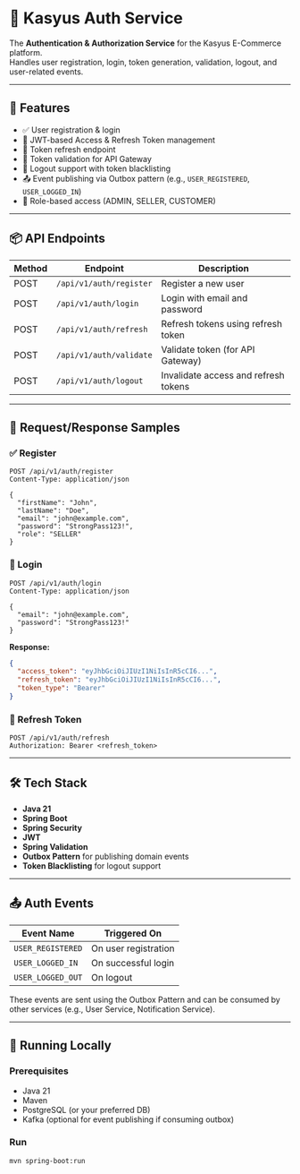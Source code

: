 
# 🔐 Kasyus Auth Service

The **Authentication & Authorization Service** for the Kasyus E-Commerce platform.  
Handles user registration, login, token generation, validation, logout, and user-related events.

---

## 🚀 Features

- ✅ User registration & login
- 🔐 JWT-based Access & Refresh Token management
- 🔄 Token refresh endpoint
- 🧪 Token validation for API Gateway
- 🚪 Logout support with token blacklisting
- 📤 Event publishing via Outbox pattern (e.g., `USER_REGISTERED`, `USER_LOGGED_IN`)
- 📂 Role-based access (ADMIN, SELLER, CUSTOMER)

---

## 📦 API Endpoints

| Method | Endpoint               | Description                         |
|--------|------------------------|-------------------------------------|
| POST   | `/api/v1/auth/register` | Register a new user                 |
| POST   | `/api/v1/auth/login`    | Login with email and password       |
| POST   | `/api/v1/auth/refresh`  | Refresh tokens using refresh token |
| POST   | `/api/v1/auth/validate` | Validate token (for API Gateway)    |
| POST   | `/api/v1/auth/logout`   | Invalidate access and refresh tokens |

---

## 🧪 Request/Response Samples

### ✅ Register

```http
POST /api/v1/auth/register
Content-Type: application/json

{
  "firstName": "John",
  "lastName": "Doe",
  "email": "john@example.com",
  "password": "StrongPass123!",
  "role": "SELLER"
}
```

### 🔐 Login

```http
POST /api/v1/auth/login
Content-Type: application/json

{
  "email": "john@example.com",
  "password": "StrongPass123!"
}
```

**Response:**
```json
{
  "access_token": "eyJhbGciOiJIUzI1NiIsInR5cCI6...",
  "refresh_token": "eyJhbGciOiJIUzI1NiIsInR5cCI6...",
  "token_type": "Bearer"
}
```

### 🔄 Refresh Token

```http
POST /api/v1/auth/refresh
Authorization: Bearer <refresh_token>
```

---

## 🛠️ Tech Stack

- **Java 21**
- **Spring Boot**
- **Spring Security**
- **JWT**
- **Spring Validation**
- **Outbox Pattern** for publishing domain events
- **Token Blacklisting** for logout support

---

## 📤 Auth Events

| Event Name        | Triggered On        |
|-------------------|---------------------|
| `USER_REGISTERED` | On user registration |
| `USER_LOGGED_IN`  | On successful login  |
| `USER_LOGGED_OUT` | On logout            |

These events are sent using the Outbox Pattern and can be consumed by other services (e.g., User Service, Notification Service).

---

## 🧪 Running Locally

### Prerequisites

- Java 21
- Maven
- PostgreSQL (or your preferred DB)
- Kafka (optional for event publishing if consuming outbox)

### Run

```bash
mvn spring-boot:run
```

